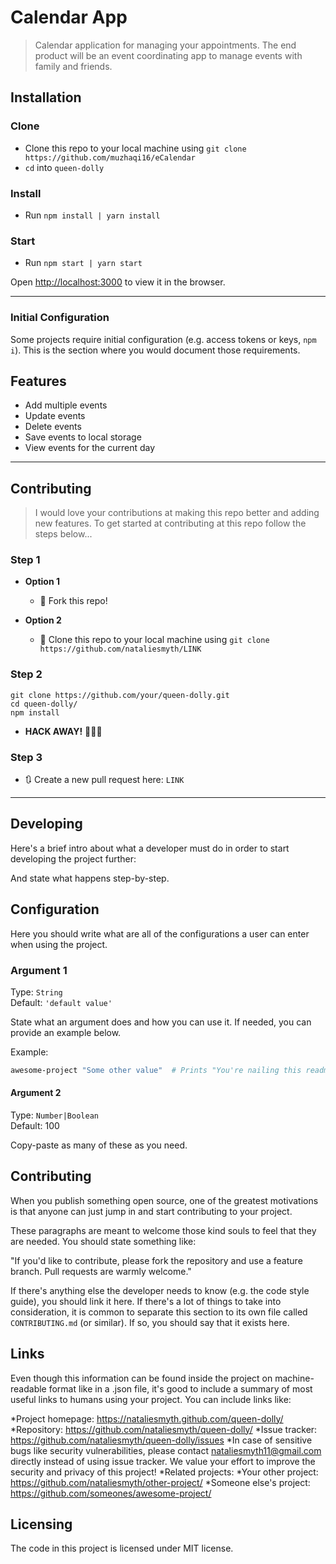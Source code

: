 # Calendar App

> Calendar application for managing your appointments. The end product will be an event coordinating app to manage events with family and friends.

## Installation

### Clone

- Clone this repo to your local machine using ```git clone https://github.com/muzhaqi16/eCalendar```
- ```cd``` into ```queen-dolly```

### Install

- Run ```npm install | yarn install```

### Start

- Run ```npm start | yarn start```

Open [http://localhost:3000](http://localhost:3000) to view it in the browser.

---

### Initial Configuration

Some projects require initial configuration (e.g. access tokens or keys, `npm i`).
This is the section where you would document those requirements.

## Features

- Add multiple events
- Update events
- Delete events
- Save events to local storage
- View events for the current day

---

## Contributing

> I would love your contributions at making this repo better and adding new features. 
> To get started at contributing at this repo follow the steps below...

### Step 1

- **Option 1**
  - 🍴 Fork this repo!

- **Option 2**
  - 👯 Clone this repo to your local machine using `git clone https://github.com/nataliesmyth/LINK`

### Step 2
```shell
git clone https://github.com/your/queen-dolly.git
cd queen-dolly/
npm install
```

- **HACK AWAY!** 🔨🔨🔨

### Step 3

- 🔃 Create a new pull request here: `LINK`

---

## Developing

Here's a brief intro about what a developer must do in order to start developing
the project further:

And state what happens step-by-step.


## Configuration

Here you should write what are all of the configurations a user can enter when
using the project.

### Argument 1

Type: `String`  
Default: `'default value'`

State what an argument does and how you can use it. If needed, you can provide
an example below.

Example:

```bash
awesome-project "Some other value"  # Prints "You're nailing this readme!"
```

#### Argument 2

Type: `Number|Boolean`  
Default: 100

Copy-paste as many of these as you need.

## Contributing

When you publish something open source, one of the greatest motivations is that
anyone can just jump in and start contributing to your project.

These paragraphs are meant to welcome those kind souls to feel that they are
needed. You should state something like:

"If you'd like to contribute, please fork the repository and use a feature
branch. Pull requests are warmly welcome."

If there's anything else the developer needs to know (e.g. the code style
guide), you should link it here. If there's a lot of things to take into
consideration, it is common to separate this section to its own file called
`CONTRIBUTING.md` (or similar). If so, you should say that it exists here.

## Links

Even though this information can be found inside the project on machine-readable
format like in a .json file, it's good to include a summary of most useful
links to humans using your project. You can include links like:

*Project homepage: <https://nataliesmyth.github.com/queen-dolly/>
*Repository: <https://github.com/nataliesmyth/queen-dolly/>
*Issue tracker: <https://github.com/nataliesmyth/queen-dolly/issues>
  *In case of sensitive bugs like security vulnerabilities, please contact
    nataliesmyth11@gmail.com directly instead of using issue tracker. We value your effort
    to improve the security and privacy of this project!
*Related projects:
  *Your other project: <https://github.com/nataliesmyth/other-project/>
  *Someone else's project: <https://github.com/someones/awesome-project/>

## Licensing

The code in this project is licensed under MIT license.
